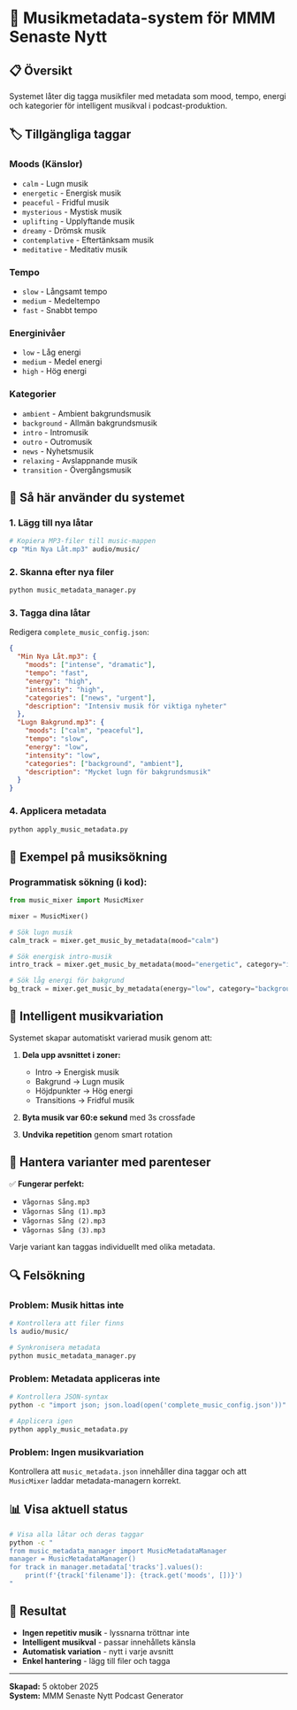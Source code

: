# 🎵 Musikmetadata-system för MMM Senaste Nytt

## 📋 Översikt
Systemet låter dig tagga musikfiler med metadata som mood, tempo, energi och kategorier för intelligent musikval i podcast-produktion.

## 🏷️ Tillgängliga taggar

### Moods (Känslor)
- `calm` - Lugn musik
- `energetic` - Energisk musik  
- `peaceful` - Fridful musik
- `mysterious` - Mystisk musik
- `uplifting` - Upplyftande musik
- `dreamy` - Drömsk musik
- `contemplative` - Eftertänksam musik
- `meditative` - Meditativ musik

### Tempo
- `slow` - Långsamt tempo
- `medium` - Medeltempo  
- `fast` - Snabbt tempo

### Energinivåer
- `low` - Låg energi
- `medium` - Medel energi
- `high` - Hög energi

### Kategorier
- `ambient` - Ambient bakgrundsmusik
- `background` - Allmän bakgrundsmusik
- `intro` - Intromusik
- `outro` - Outromusik  
- `news` - Nyhetsmusik
- `relaxing` - Avslappnande musik
- `transition` - Övergångsmusik

## 🔧 Så här använder du systemet

### 1. Lägg till nya låtar
```bash
# Kopiera MP3-filer till music-mappen
cp "Min Nya Låt.mp3" audio/music/
```

### 2. Skanna efter nya filer
```bash
python music_metadata_manager.py
```

### 3. Tagga dina låtar
Redigera `complete_music_config.json`:

```json
{
  "Min Nya Låt.mp3": {
    "moods": ["intense", "dramatic"],
    "tempo": "fast", 
    "energy": "high",
    "intensity": "high",
    "categories": ["news", "urgent"],
    "description": "Intensiv musik för viktiga nyheter"
  },
  "Lugn Bakgrund.mp3": {
    "moods": ["calm", "peaceful"],
    "tempo": "slow",
    "energy": "low", 
    "intensity": "low",
    "categories": ["background", "ambient"],
    "description": "Mycket lugn för bakgrundsmusik"
  }
}
```

### 4. Applicera metadata
```bash
python apply_music_metadata.py
```

## 🎯 Exempel på musiksökning

### Programmatisk sökning (i kod):
```python
from music_mixer import MusicMixer

mixer = MusicMixer()

# Sök lugn musik
calm_track = mixer.get_music_by_metadata(mood="calm")

# Sök energisk intro-musik
intro_track = mixer.get_music_by_metadata(mood="energetic", category="intro")

# Sök låg energi för bakgrund
bg_track = mixer.get_music_by_metadata(energy="low", category="background")
```

## 🎵 Intelligent musikvariation

Systemet skapar automatiskt varierad musik genom att:

1. **Dela upp avsnittet i zoner:**
   - Intro → Energisk musik
   - Bakgrund → Lugn musik  
   - Höjdpunkter → Hög energi
   - Transitions → Fridful musik

2. **Byta musik var 60:e sekund** med 3s crossfade

3. **Undvika repetition** genom smart rotation

## 📁 Hantera varianter med parenteser

✅ **Fungerar perfekt:**
- `Vågornas Sång.mp3`
- `Vågornas Sång (1).mp3` 
- `Vågornas Sång (2).mp3`
- `Vågornas Sång (3).mp3`

Varje variant kan taggas individuellt med olika metadata.

## 🔍 Felsökning

### Problem: Musik hittas inte
```bash
# Kontrollera att filer finns
ls audio/music/

# Synkronisera metadata
python music_metadata_manager.py
```

### Problem: Metadata appliceras inte
```bash
# Kontrollera JSON-syntax
python -c "import json; json.load(open('complete_music_config.json'))"

# Applicera igen
python apply_music_metadata.py
```

### Problem: Ingen musikvariation
Kontrollera att `music_metadata.json` innehåller dina taggar och att `MusicMixer` laddar metadata-managern korrekt.

## 📊 Visa aktuell status

```bash
# Visa alla låtar och deras taggar
python -c "
from music_metadata_manager import MusicMetadataManager
manager = MusicMetadataManager()
for track in manager.metadata['tracks'].values():
    print(f'{track['filename']}: {track.get('moods', [])}')
"
```

## 🎊 Resultat

- **Ingen repetitiv musik** - lyssnarna tröttnar inte
- **Intelligent musikval** - passar innehållets känsla
- **Automatisk variation** - nytt i varje avsnitt
- **Enkel hantering** - lägg till filer och tagga

---
**Skapad:** 5 oktober 2025  
**System:** MMM Senaste Nytt Podcast Generator